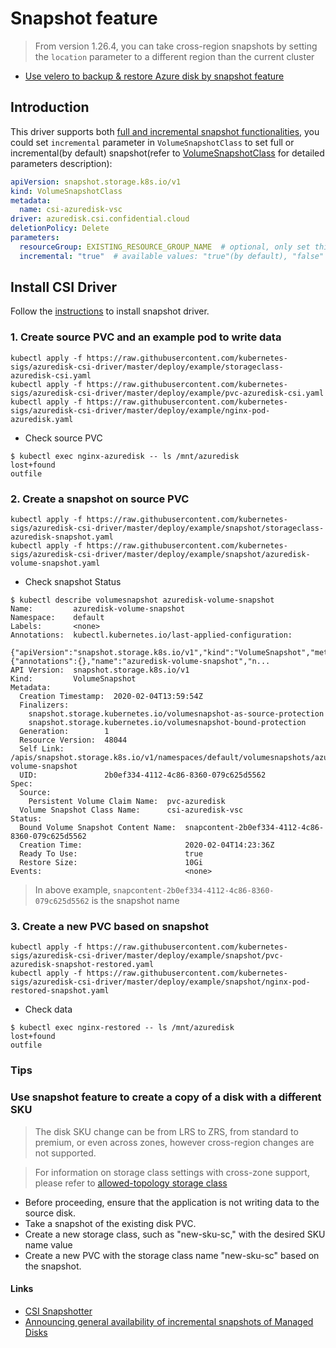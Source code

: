 # Snapshot feature

> From version 1.26.4, you can take cross-region snapshots by setting the `location` parameter to a different region than the current cluster

- [Use velero to backup & restore Azure disk by snapshot feature](https://velero.io/blog/csi-integration/)

## Introduction
This driver supports both [full and incremental snapshot functionalities](https://docs.microsoft.com/en-us/azure/virtual-machines/disks-incremental-snapshots), you could set `incremental` parameter in `VolumeSnapshotClass` to set full or incremental(by default) snapshot(refer to [VolumeSnapshotClass](../../../docs/driver-parameters.md#volumesnapshotclass) for detailed parameters description):

```yaml
apiVersion: snapshot.storage.k8s.io/v1
kind: VolumeSnapshotClass
metadata:
  name: csi-azuredisk-vsc
driver: azuredisk.csi.confidential.cloud
deletionPolicy: Delete
parameters:
  resourceGroup: EXISTING_RESOURCE_GROUP_NAME  # optional, only set this when snapshot is not taken in the same resource group as agent node
  incremental: "true"  # available values: "true"(by default), "false"
```

## Install CSI Driver

Follow the [instructions](https://github.com/kubernetes-sigs/azuredisk-csi-driver/blob/master/docs/install-csi-driver-master.md) to install snapshot driver.

### 1. Create source PVC and an example pod to write data 
```console
kubectl apply -f https://raw.githubusercontent.com/kubernetes-sigs/azuredisk-csi-driver/master/deploy/example/storageclass-azuredisk-csi.yaml
kubectl apply -f https://raw.githubusercontent.com/kubernetes-sigs/azuredisk-csi-driver/master/deploy/example/pvc-azuredisk-csi.yaml
kubectl apply -f https://raw.githubusercontent.com/kubernetes-sigs/azuredisk-csi-driver/master/deploy/example/nginx-pod-azuredisk.yaml
```
 - Check source PVC
```console
$ kubectl exec nginx-azuredisk -- ls /mnt/azuredisk
lost+found
outfile
```

### 2. Create a snapshot on source PVC
```console
kubectl apply -f https://raw.githubusercontent.com/kubernetes-sigs/azuredisk-csi-driver/master/deploy/example/snapshot/storageclass-azuredisk-snapshot.yaml
kubectl apply -f https://raw.githubusercontent.com/kubernetes-sigs/azuredisk-csi-driver/master/deploy/example/snapshot/azuredisk-volume-snapshot.yaml
```
 - Check snapshot Status
```console
$ kubectl describe volumesnapshot azuredisk-volume-snapshot
Name:         azuredisk-volume-snapshot
Namespace:    default
Labels:       <none>
Annotations:  kubectl.kubernetes.io/last-applied-configuration:
                {"apiVersion":"snapshot.storage.k8s.io/v1","kind":"VolumeSnapshot","metadata":{"annotations":{},"name":"azuredisk-volume-snapshot","n...
API Version:  snapshot.storage.k8s.io/v1
Kind:         VolumeSnapshot
Metadata:
  Creation Timestamp:  2020-02-04T13:59:54Z
  Finalizers:
    snapshot.storage.kubernetes.io/volumesnapshot-as-source-protection
    snapshot.storage.kubernetes.io/volumesnapshot-bound-protection
  Generation:        1
  Resource Version:  48044
  Self Link:         /apis/snapshot.storage.k8s.io/v1/namespaces/default/volumesnapshots/azuredisk-volume-snapshot
  UID:               2b0ef334-4112-4c86-8360-079c625d5562
Spec:
  Source:
    Persistent Volume Claim Name:  pvc-azuredisk
  Volume Snapshot Class Name:      csi-azuredisk-vsc
Status:
  Bound Volume Snapshot Content Name:  snapcontent-2b0ef334-4112-4c86-8360-079c625d5562
  Creation Time:                       2020-02-04T14:23:36Z
  Ready To Use:                        true
  Restore Size:                        10Gi
Events:                                <none>
```
> In above example, `snapcontent-2b0ef334-4112-4c86-8360-079c625d5562` is the snapshot name

### 3. Create a new PVC based on snapshot
```console
kubectl apply -f https://raw.githubusercontent.com/kubernetes-sigs/azuredisk-csi-driver/master/deploy/example/snapshot/pvc-azuredisk-snapshot-restored.yaml
kubectl apply -f https://raw.githubusercontent.com/kubernetes-sigs/azuredisk-csi-driver/master/deploy/example/snapshot/nginx-pod-restored-snapshot.yaml
```

 - Check data
```console
$ kubectl exec nginx-restored -- ls /mnt/azuredisk
lost+found
outfile
```

### Tips
### Use snapshot feature to create a copy of a disk with a different SKU
> The disk SKU change can be from LRS to ZRS, from standard to premium, or even across zones, however cross-region changes are not supported.

> For information on storage class settings with cross-zone support, please refer to [allowed-topology storage class](../storageclass-azuredisk-csi-allowed-topology.yaml)

 - Before proceeding, ensure that the application is not writing data to the source disk.
 - Take a snapshot of the existing disk PVC.
 - Create a new storage class, such as "new-sku-sc," with the desired SKU name value
 - Create a new PVC with the storage class name "new-sku-sc" based on the snapshot.

#### Links
 - [CSI Snapshotter](https://github.com/kubernetes-csi/external-snapshotter)
 - [Announcing general availability of incremental snapshots of Managed Disks](https://azure.microsoft.com/en-gb/blog/announcing-general-availability-of-incremental-snapshots-of-managed-disks/)
